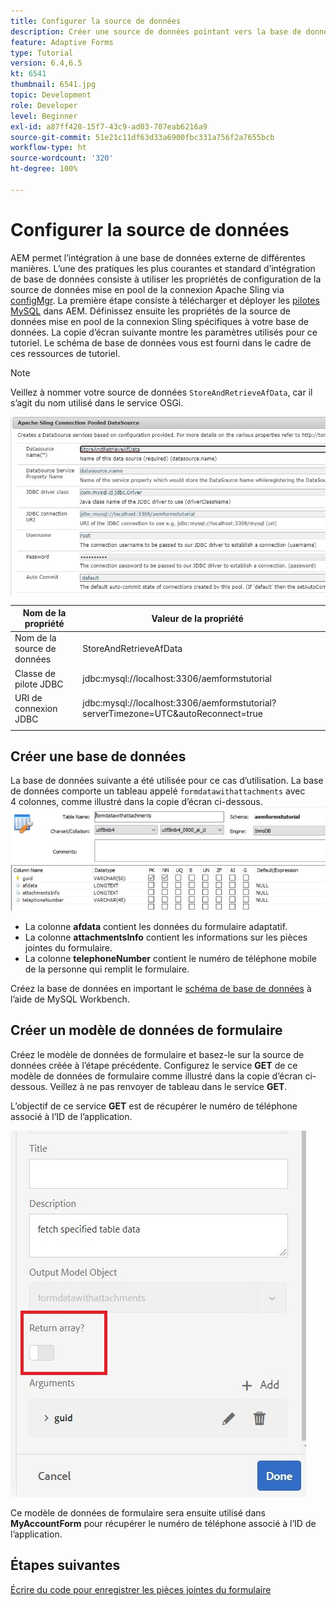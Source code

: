 ```yaml
---
title: Configurer la source de données
description: Créer une source de données pointant vers la base de données MySQL
feature: Adaptive Forms
type: Tutorial
version: 6.4,6.5
kt: 6541
thumbnail: 6541.jpg
topic: Development
role: Developer
level: Beginner
exl-id: a87ff428-15f7-43c9-ad03-707eab6216a9
source-git-commit: 51e21c11df63d33a6900fbc331a756f2a7655bcb
workflow-type: ht
source-wordcount: '320'
ht-degree: 100%

---
```


# Configurer la source de données

AEM permet l’intégration à une base de données externe de différentes manières. L’une des pratiques les plus courantes et standard d’intégration de base de données consiste à utiliser les propriétés de configuration de la source de données mise en pool de la connexion Apache Sling via [configMgr](http://localhost:4502/system/console/configMgr).
La première étape consiste à télécharger et déployer les [pilotes MySQL](https://mvnrepository.com/artifact/mysql/mysql-connector-java) dans AEM.
Définissez ensuite les propriétés de la source de données mise en pool de la connexion Sling spécifiques à votre base de données. La copie d’écran suivante montre les paramètres utilisés pour ce tutoriel. Le schéma de base de données vous est fourni dans le cadre de ces ressources de tutoriel.

>[!NOTE]
>Veillez à nommer votre source de données `StoreAndRetrieveAfData`, car il s’agit du nom utilisé dans le service OSGi.


![data-source](assets/data-source.JPG)

| Nom de la propriété | Valeur de la propriété |   |
|---------------------|------------------------------------------------------------------------------------|---|
| Nom de la source de données | StoreAndRetrieveAfData |   |
| Classe de pilote JDBC | jdbc:mysql://localhost:3306/aemformstutorial |   |
| URI de connexion JDBC | jdbc:mysql://localhost:3306/aemformstutorial?serverTimezone=UTC&amp;autoReconnect=true |   |
|                     |                                                                                    |   |


## Créer une base de données


La base de données suivante a été utilisée pour ce cas d’utilisation. La base de données comporte un tableau appelé `formdatawithattachments` avec 4 colonnes, comme illustré dans la copie d’écran ci-dessous.
![data-base](assets/table-schema.JPG)

* La colonne **afdata** contient les données du formulaire adaptatif.
* La colonne **attachmentsInfo** contient les informations sur les pièces jointes du formulaire.
* La colonne **telephoneNumber** contient le numéro de téléphone mobile de la personne qui remplit le formulaire.

Créez la base de données en important le [schéma de base de données](assets/data-base-schema.sql) à l’aide de MySQL Workbench.

## Créer un modèle de données de formulaire

Créez le modèle de données de formulaire et basez-le sur la source de données créée à l’étape précédente.
Configurez le service **GET** de ce modèle de données de formulaire comme illustré dans la copie d’écran ci-dessous.
Veillez à ne pas renvoyer de tableau dans le service **GET**.

L’objectif de ce service **GET** est de récupérer le numéro de téléphone associé à l’ID de l’application.

![get-service](assets/get-service.JPG)

Ce modèle de données de formulaire sera ensuite utilisé dans **MyAccountForm** pour récupérer le numéro de téléphone associé à l’ID de l’application.

## Étapes suivantes

[Écrire du code pour enregistrer les pièces jointes du formulaire](./store-form-attachments.md)
